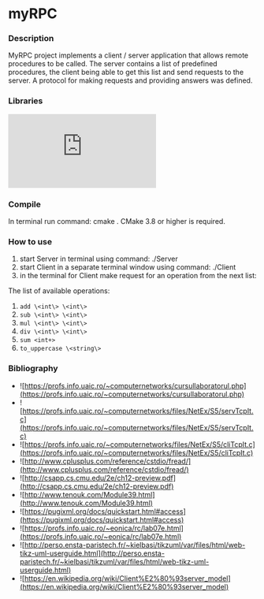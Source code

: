 # myRPC

### Description
MyRPC project implements a client / server application that allows remote procedures to be called. The server contains a list of predefined procedures, the client being able to get this list and send requests to the server. A protocol for making requests and providing answers was defined.

### Libraries
![pugixml](https://pugixml.org/docs/quickstart.html#install)

### Compile

In terminal run command: cmake .
CMake 3.8 or higher is required. 

### How to use
1. start Server in terminal using command: ./Server
2. start Client in a separate terminal window using command: ./Client
3. in the terminal for Client make request for an operation from the next list:

The list of available operations: 
1. `add \<int\> \<int\>`
2. `sub \<int\> \<int\>` 
3. `mul \<int\> \<int\>` 
4. `div \<int\> \<int\>` 
5. `sum <int+>` 
6. `to_uppercase \<string\>` 

### Bibliography
- ![https://profs.info.uaic.ro/~computernetworks/cursullaboratorul.php](https://profs.info.uaic.ro/~computernetworks/cursullaboratorul.php)
- ![https://profs.info.uaic.ro/~computernetworks/files/NetEx/S5/servTcpIt.c](https://profs.info.uaic.ro/~computernetworks/files/NetEx/S5/servTcpIt.c)
- ![https://profs.info.uaic.ro/~computernetworks/files/NetEx/S5/cliTcpIt.c](https://profs.info.uaic.ro/~computernetworks/files/NetEx/S5/cliTcpIt.c)
- ![http://www.cplusplus.com/reference/cstdio/fread/](http://www.cplusplus.com/reference/cstdio/fread/)
- ![http://csapp.cs.cmu.edu/2e/ch12-preview.pdf](http://csapp.cs.cmu.edu/2e/ch12-preview.pdf)
- ![http://www.tenouk.com/Module39.html](http://www.tenouk.com/Module39.html)
- ![https://pugixml.org/docs/quickstart.html#access](https://pugixml.org/docs/quickstart.html#access)
- ![https://profs.info.uaic.ro/~eonica/rc/lab07e.html](https://profs.info.uaic.ro/~eonica/rc/lab07e.html)
- ![http://perso.ensta-paristech.fr/~kielbasi/tikzuml/var/files/html/web-tikz-uml-userguide.html](http://perso.ensta-paristech.fr/~kielbasi/tikzuml/var/files/html/web-tikz-uml-userguide.html)
- ![https://en.wikipedia.org/wiki/Client%E2%80%93server_model](https://en.wikipedia.org/wiki/Client%E2%80%93server_model)
